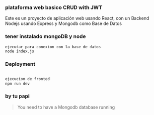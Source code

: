 ### plataforma web basico CRUD with JWT


Este es un proyecto de aplicación web usando React, con un Backend Nodejs usando Express y Mongodb como Base de Datos 

### tener instalado mongoDB y node

```sh
ejecutar para conexion con la base de datos
node index.js

```

### Deployment

```sh

ejecucion de fronted
npm run dev
```

### by tu papi

> You need to have a Mongodb database running
